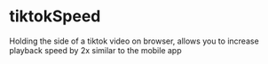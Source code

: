 # tiktokSpeed
Holding the side of a tiktok video on browser, allows you to increase playback speed by 2x similar to the mobile app
